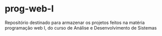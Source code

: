 # prog-web-I

Repositório destinado para armazenar os projetos feitos na matéria programação web I, do curso de Análise e Desenvolvimento de Sistemas
